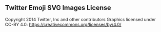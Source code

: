 ## Twitter Emoji SVG Images License
Copyright 2014 Twitter, Inc and other contributors
Graphics licensed under CC-BY 4.0: https://creativecommons.org/licenses/by/4.0/
